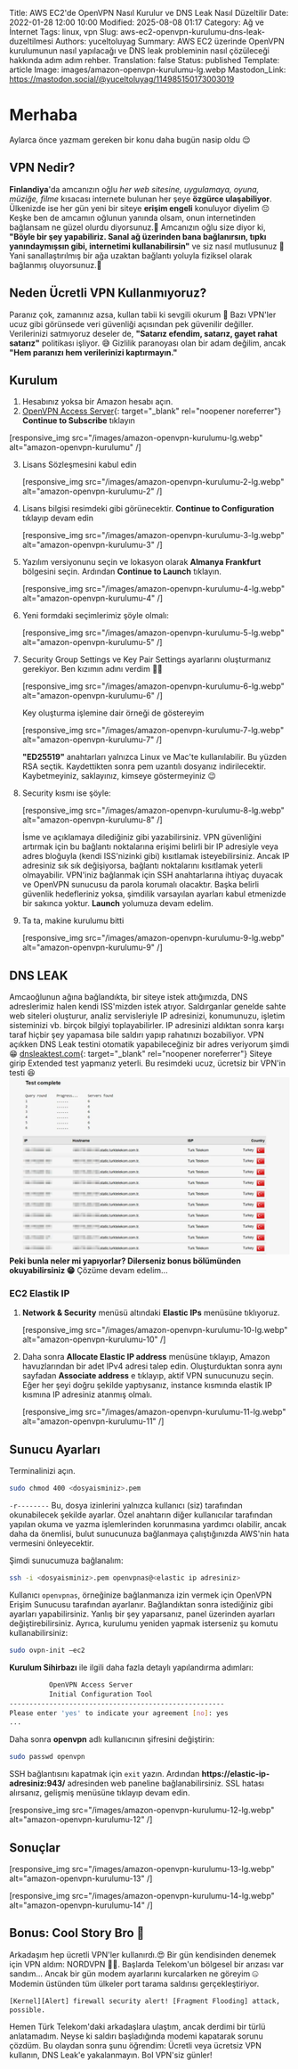 Title: AWS EC2'de OpenVPN Nasıl Kurulur ve DNS Leak Nasıl Düzeltilir
Date: 2022-01-28 12:00 10:00
Modified: 2025-08-08 01:17
Category: Ağ ve İnternet
Tags: linux, vpn
Slug: aws-ec2-openvpn-kurulumu-dns-leak-duzeltilmesi
Authors: yuceltoluyag
Summary: AWS EC2 üzerinde OpenVPN kurulumunun nasıl yapılacağı ve DNS leak probleminin nasıl çözüleceği hakkında adım adım rehber.
Translation: false
Status: published
Template: article
Image: images/amazon-openvpn-kurulumu-lg.webp
Mastodon_Link: https://mastodon.social/@yuceltoluyag/114985150173003019


# Merhaba

Aylarca önce yazmam gereken bir konu daha bugün nasip oldu 😌

## VPN Nedir?

**Finlandiya**'da amcanızın oğlu _her web sitesine, uygulamaya, oyuna, müziğe, filme_ kısacası internete bulunan her şeye **özgürce ulaşabiliyor**. Ülkenizde ise her gün yeni bir siteye **erişim engeli** konuluyor diyelim 😔 Keşke ben de amcamın oğlunun yanında olsam, onun internetinden bağlansam ne güzel olurdu diyorsunuz.🥺 Amcanızın oğlu size diyor ki, **"Böyle bir şey yapabiliriz. Sanal ağ üzerinden bana bağlanırsın, tıpkı yanındaymışsın gibi, internetimi kullanabilirsin"** ve siz nasıl mutlusunuz 🥳 Yani sanallaştırılmış bir ağa uzaktan bağlantı yoluyla fiziksel olarak bağlanmış oluyorsunuz.🐒

## Neden Ücretli VPN Kullanmıyoruz?

Paranız çok, zamanınız azsa, kullan tabii ki sevgili okurum 🐸 Bazı VPN'ler ucuz gibi görünsede veri güvenliği açısından pek güvenilir değiller. Verilerinizi satmıyoruz deseler de, **"Satarız efendim, satarız, gayet rahat satarız"** politikası işliyor. 😅 Gizlilik paranoyası olan bir adam değilim, ancak **"Hem paranızı hem verilerinizi kaptırmayın."**

## Kurulum

1.  Hesabınız yoksa bir Amazon hesabı açın.
2.  [OpenVPN Access Server](https://aws.amazon.com/marketplace/pp/prodview-y3m73u6jd5srk){: target="_blank" rel="noopener noreferrer"} **Continue to Subscribe** tıklayın

[responsive_img src="/images/amazon-openvpn-kurulumu-lg.webp" alt="amazon-openvpn-kurulumu" /]

3.  Lisans Sözleşmesini kabul edin

 
     [responsive_img src="/images/amazon-openvpn-kurulumu-2-lg.webp" alt="amazon-openvpn-kurulumu-2" /]

4.  Lisans bilgisi resimdeki gibi görünecektir. **Continue to Configuration** tıklayıp devam edin


     [responsive_img src="/images/amazon-openvpn-kurulumu-3-lg.webp" alt="amazon-openvpn-kurulumu-3" /]

5.  Yazılım versiyonunu seçin ve lokasyon olarak **Almanya Frankfurt** bölgesini seçin. Ardından **Continue to Launch** tıklayın.

      [responsive_img src="/images/amazon-openvpn-kurulumu-4-lg.webp" alt="amazon-openvpn-kurulumu-4" /]

6.  Yeni formdaki seçimlerimiz şöyle olmalı:

    
      [responsive_img src="/images/amazon-openvpn-kurulumu-5-lg.webp" alt="amazon-openvpn-kurulumu-5" /]

7.  Security Group Settings ve Key Pair Settings ayarlarını oluşturmanız gerekiyor. Ben kızımın adını verdim 🏌️‍♂️

    [responsive_img src="/images/amazon-openvpn-kurulumu-6-lg.webp" alt="amazon-openvpn-kurulumu-6" /]

    Key oluşturma işlemine dair örneği de göstereyim


    [responsive_img src="/images/amazon-openvpn-kurulumu-7-lg.webp" alt="amazon-openvpn-kurulumu-7" /]

    **"ED25519"** anahtarları yalnızca Linux ve Mac'te kullanılabilir. Bu yüzden RSA seçtik. Kaydettikten sonra pem uzantılı dosyanız indirilecektir. Kaybetmeyiniz, saklayınız, kimseye göstermeyiniz 😉

8.  Security kısmı ise şöyle:

    [responsive_img src="/images/amazon-openvpn-kurulumu-8-lg.webp" alt="amazon-openvpn-kurulumu-8" /]

    İsme ve açıklamaya dilediğiniz gibi yazabilirsiniz. VPN güvenliğini artırmak için bu bağlantı noktalarına erişimi belirli bir IP adresiyle veya adres bloğuyla (kendi ISS'nizinki gibi) kısıtlamak isteyebilirsiniz. Ancak IP adresiniz sık sık değişiyorsa, bağlantı noktalarını kısıtlamak yeterli olmayabilir. VPN'iniz bağlanmak için SSH anahtarlarına ihtiyaç duyacak ve OpenVPN sunucusu da parola korumalı olacaktır. Başka belirli güvenlik hedefleriniz yoksa, şimdilik varsayılan ayarları kabul etmenizde bir sakınca yoktur. **Launch** yolumuza devam edelim.

9.  Ta ta, makine kurulumu bitti

    [responsive_img src="/images/amazon-openvpn-kurulumu-9-lg.webp" alt="amazon-openvpn-kurulumu-9" /]

## DNS LEAK

Amcaoğlunun ağına bağlandıkta, bir siteye istek attığımızda, DNS adreslerimiz halen kendi ISS'mizden istek atıyor. Saldırganlar genelde sahte web siteleri oluşturur, analiz servisleriyle IP adresinizi, konumunuzu, işletim sisteminizi vb. birçok bilgiyi toplayabilirler. IP adresinizi aldıktan sonra karşı taraf hiçbir şey yapamasa bile saldırı yapıp rahatınızı bozabiliyor. VPN açıkken DNS Leak testini otomatik yapabileceğiniz bir adres veriyorum şimdi 😁 [dnsleaktest.com](https://www.dnsleaktest.com/){: target="_blank" rel="noopener noreferrer"} Siteye girip Extended test yapmanız yeterli. Bu resimdeki ucuz, ücretsiz bir VPN'in testi 😆 ![Extended-test](/images/Extended-test-lg.webp) **Peki bunla neler mi yapıyorlar? Dilerseniz bonus bölümünden okuyabilirsiniz 😁** Çözüme devam edelim...

### EC2 Elastik IP

1.  **Network & Security** menüsü altındaki **Elastic IPs** menüsüne tıklıyoruz.

    [responsive_img src="/images/amazon-openvpn-kurulumu-10-lg.webp" alt="amazon-openvpn-kurulumu-10" /]

2.  Daha sonra **Allocate Elastic IP address** menüsüne tıklayıp, Amazon havuzlarından bir adet IPv4 adresi talep edin. Oluşturduktan sonra aynı sayfadan **Associate address** e tıklayıp, aktif VPN sunucunuzu seçin. Eğer her şeyi doğru şekilde yaptıysanız, instance kısmında elastik IP kısmına IP adresiniz atanmış olmalı.

    [responsive_img src="/images/amazon-openvpn-kurulumu-11-lg.webp" alt="amazon-openvpn-kurulumu-11" /]

## Sunucu Ayarları

Terminalinizi açın.

```bash
sudo chmod 400 <dosyaisminiz>.pem
```

`-r--------` Bu, dosya izinlerini yalnızca kullanıcı (siz) tarafından okunabilecek şekilde ayarlar. Özel anahtarın diğer kullanıcılar tarafından yapılan okuma ve yazma işlemlerinden korunmasına yardımcı olabilir, ancak daha da önemlisi, bulut sunucunuza bağlanmaya çalıştığınızda AWS'nin hata vermesini önleyecektir.

Şimdi sunucumuza bağlanalım:

```bash
ssh -i <dosyaisminiz>.pem openvpnas@<elastic ip adresiniz>
```

Kullanıcı `openvpnas`, örneğinize bağlanmanıza izin vermek için OpenVPN Erişim Sunucusu tarafından ayarlanır. Bağlandıktan sonra istediğiniz gibi ayarları yapabilirsiniz. Yanlış bir şey yaparsanız, panel üzerinden ayarları değiştirebilirsiniz. Ayrıca, kurulumu yeniden yapmak isterseniz şu komutu kullanabilirsiniz:

```bash
sudo ovpn-init –ec2
```

**Kurulum Sihirbazı** ile ilgili daha fazla detaylı yapılandırma adımları:

```bash
          OpenVPN Access Server
          Initial Configuration Tool
------------------------------------------------------
Please enter 'yes' to indicate your agreement [no]: yes
...
```

Daha sonra **openvpn** adlı kullanıcının şifresini değiştirin:

```bash
sudo passwd openvpn
```

SSH bağlantısını kapatmak için `exit` yazın. Ardından **https://elastic-ip-adresiniz:943/** adresinden web paneline bağlanabilirsiniz. SSL hatası alırsanız, gelişmiş menüsüne tıklayıp devam edin.

 [responsive_img src="/images/amazon-openvpn-kurulumu-12-lg.webp" alt="amazon-openvpn-kurulumu-12" /]
## Sonuçlar


 [responsive_img src="/images/amazon-openvpn-kurulumu-13-lg.webp" alt="amazon-openvpn-kurulumu-13" /]

 [responsive_img src="/images/amazon-openvpn-kurulumu-14-lg.webp" alt="amazon-openvpn-kurulumu-14" /]

## Bonus: Cool Story Bro 🧿

Arkadaşım hep ücretli VPN'ler kullanırdı.😍 Bir gün kendisinden denemek için VPN aldım: NORDVPN 🤶🏼. Başlarda Telekom'un bölgesel bir arızası var sandım... Ancak bir gün modem ayarlarını kurcalarken ne göreyim 🤐 Modemin üstünden tüm ülkeler port tarama saldırısı gerçekleştiriyor.

```text
[Kernel][Alert] firewall security alert! [Fragment Flooding] attack, possible.
```

Hemen Türk Telekom'daki arkadaşlara ulaştım, ancak derdimi bir türlü anlatamadım. Neyse ki saldırı başladığında modemi kapatarak sorunu çözdüm. Bu olaydan sonra şunu öğrendim: Ücretli veya ücretsiz VPN kullanın, DNS Leak'e yakalanmayın. Bol VPN'siz günler! 

